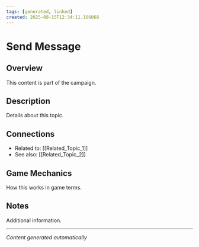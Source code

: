 ```yaml
---
tags: [generated, linked]
created: 2025-08-15T12:34:11.166068
---
```


# Send Message

## Overview
This content is part of the campaign.

## Description
Details about this topic.

## Connections
- Related to: [[Related_Topic_1]]
- See also: [[Related_Topic_2]]

## Game Mechanics
How this works in game terms.

## Notes
Additional information.

---
*Content generated automatically*